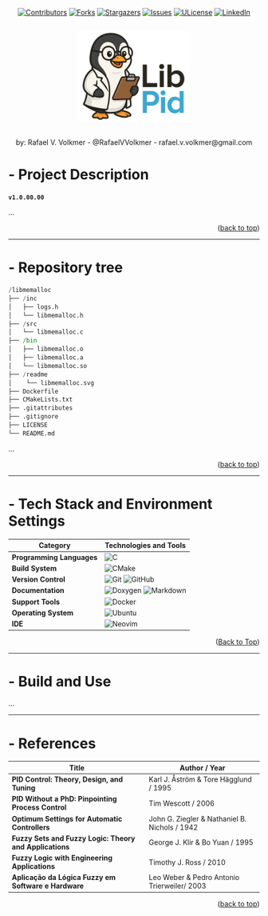 <a id="readme-top"></a>

<div align="center">
  
  [![Contributors][contributors-shield]][contributors-url]
  [![Forks][forks-shield]][forks-url]
  [![Stargazers][stars-shield]][stars-url]
  [![Issues][issues-shield]][issues-url]
  [![ULicense][license-shield]][license-url]
  [![LinkedIn][linkedin-shield]][linkedin-url]
  
</div>

##

<p align="center">
  <img src="LibPid.svg" alt="libmemalloc logo" width="45%"/>
</p>

##

<div align="center">
  by: Rafael V. Volkmer - @RafaelVVolkmer - rafael.v.volkmer@gmail.com
</div>

##

# - Project Description

**`v1.0.00.00`**

...

<p align="right">(<a href="#readme-top">back to top</a>)</p>

---

# - Repository tree

```python
/libmemalloc
├── /inc
│   ├── logs.h
│   └── libmemalloc.h
├── /src
│   └── libmemalloc.c
├── /bin
│   ├── libmemalloc.o
│   ├── libmemalloc.a
│   └── libmemalloc.so
├── /readme
│    └── libmemalloc.svg
├── Dockerfile
├── CMakeLists.txt
├── .gitattributes
├── .gitignore
├── LICENSE
└── README.md
```

...

<p align="right">(<a href="#readme-top">back to top</a>)</p>

---

# - Tech Stack and Environment Settings

| **Category**               | **Technologies and Tools**                                                                                                                                                                                                                                  |
| -------------------------- | -------------------------------------------------------------------------------------------------------------------------------------------------------------------------------------------------------------------------------------------------------------- |
| **Programming Languages**  | ![C](https://img.shields.io/badge/c-%2300599C.svg?style=for-the-badge&logo=c&logoColor=white)                                                                                                                                                                |
| **Build System**           | ![CMake](https://img.shields.io/badge/CMake-%23008FBA.svg?style=for-the-badge&logo=cmake&logoColor=white)                                                                                                                                                      |
| **Version Control**        | ![Git](https://img.shields.io/badge/git-%23F05033.svg?style=for-the-badge&logo=git&logoColor=white) ![GitHub](https://img.shields.io/badge/github-%23121011.svg?style=for-the-badge&logo=github&logoColor=white)                                            |
| **Documentation**          | ![Doxygen](https://img.shields.io/badge/doxygen-2C4AA8?style=for-the-badge&logo=doxygen&logoColor=white) ![Markdown](https://img.shields.io/badge/markdown-%23000000.svg?style=for-the-badge&logo=markdown&logoColor=white)                                       |
| **Support Tools**          | ![Docker](https://img.shields.io/badge/docker-%230db7ed.svg?style=for-the-badge&logo=docker&logoColor=white)                                                                                                                                                    |
| **Operating System**       | ![Ubuntu](https://img.shields.io/badge/Ubuntu-E95420?style=for-the-badge&logo=ubuntu&logoColor=white)                                                                                                                                                           |
| **IDE**                    | ![Neovim](https://img.shields.io/badge/NeoVim-%2357A143.svg?&style=for-the-badge&logo=neovim&logoColor=white)                                                                                                                                                     |

<p align="right">(<a href="#readme-top">Back to Top</a>)</p>

---

# - Build and Use

...

---

# - References

| Title                                                   | Author / Year                                 |
| ------------------------------------------------------- | --------------------------------------------- |
| **PID Control: Theory, Design, and Tuning**             | Karl J. Åström & Tore Hägglund / 1995         |
| **PID Without a PhD: Pinpointing Process Control**      | Tim Wescott / 2006                            |
| **Optimum Settings for Automatic Controllers**          | John G. Ziegler & Nathaniel B. Nichols / 1942 |
| **Fuzzy Sets and Fuzzy Logic: Theory and Applications** | George J. Klir & Bo Yuan / 1995               |
| **Fuzzy Logic with Engineering Applications**           | Timothy J. Ross / 2010                        |
| **Aplicação da Lógica Fuzzy em Software e Hardware**    | Leo Weber & Pedro Antonio Trierweiler/ 2003   |


<p align="right">(<a href="#readme-top">back to top</a>)</p>

[stars-shield]: https://img.shields.io/github/stars/RafaelVVolkmer//PID-controller-fuzzy.svg?style=flat-square
[stars-url]: https://github.com/RafaelVVolkmer//PID-controller-fuzzy/stargazers
[contributors-shield]: https://img.shields.io/github/contributors/RafaelVVolkmer//PID-controller-fuzzy.svg?style=flat-square
[contributors-url]: https://github.com/RafaelVVolkmer//PID-controller-fuzzy/graphs/contributors
[forks-shield]: https://img.shields.io/github/forks/RafaelVVolkmer//PID-controller-fuzzy.svg?style=flat-square
[forks-url]: https://github.com/RafaelVVolkmer//PID-controller-fuzzy/network/members
[issues-shield]: https://img.shields.io/github/issues/RafaelVVolkmer//PID-controller-fuzzy.svg?style=flat-square
[issues-url]: https://github.com/RafaelVVolkmer//PID-controller-fuzzy/issues
[linkedin-shield]: https://img.shields.io/badge/-LinkedIn-black.svg?style=flat-square&logo=linkedin&colorB=555
[linkedin-url]: https://www.linkedin.com/in/rafaelvvolkmer
[license-shield]: https://img.shields.io/github/license/RafaelVVolkmer//PID-controller-fuzzy.svg?style=flat-square
[license-url]: https://github.com/RafaelVVolkmer//PID-controller-fuzzy/blob/main/LICENSE.txt
